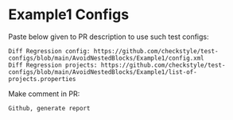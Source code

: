 # Example1 Configs
Paste below given to PR description to use such test configs:
```
Diff Regression config: https://github.com/checkstyle/test-configs/blob/main/AvoidNestedBlocks/Example1/config.xml
Diff Regression projects: https://github.com/checkstyle/test-configs/blob/main/AvoidNestedBlocks/Example1/list-of-projects.properties
```
Make comment in PR:
```
Github, generate report
```
